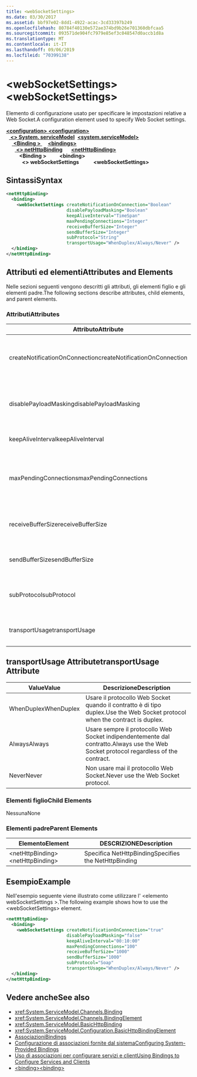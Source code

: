 ```yaml
---
title: <webSocketSettings>
ms.date: 03/30/2017
ms.assetid: bbf97e02-8dd1-4922-acac-3cd33397b249
ms.openlocfilehash: 80784f40130e572ae374bd9b26e701360dbfcaa5
ms.sourcegitcommit: 093571de904fc7979e85ef3c048547d0accb1d8a
ms.translationtype: MT
ms.contentlocale: it-IT
ms.lasthandoff: 09/06/2019
ms.locfileid: "70399138"
---
```

# <a name="websocketsettings"></a><span data-ttu-id="1b9b1-101">\<webSocketSettings></span><span class="sxs-lookup"><span data-stu-id="1b9b1-101">\<webSocketSettings></span></span>
<span data-ttu-id="1b9b1-102">Elemento di configurazione usato per specificare le impostazioni relative a Web Socket.</span><span class="sxs-lookup"><span data-stu-id="1b9b1-102">A configuration element used to specify Web Socket settings.</span></span>  
  
<span data-ttu-id="1b9b1-103">[ **\<configuration>** ](../configuration-element.md)</span><span class="sxs-lookup"><span data-stu-id="1b9b1-103">[**\<configuration>**](../configuration-element.md)</span></span>\
<span data-ttu-id="1b9b1-104">&nbsp;&nbsp;[ **\<> System. serviceModel**](system-servicemodel.md)</span><span class="sxs-lookup"><span data-stu-id="1b9b1-104">&nbsp;&nbsp;[**\<system.serviceModel>**](system-servicemodel.md)</span></span>\
<span data-ttu-id="1b9b1-105">&nbsp;&nbsp;&nbsp;&nbsp;[ **\<Binding >** ](bindings.md)</span><span class="sxs-lookup"><span data-stu-id="1b9b1-105">&nbsp;&nbsp;&nbsp;&nbsp;[**\<bindings>**](bindings.md)</span></span>\
<span data-ttu-id="1b9b1-106">&nbsp;&nbsp;&nbsp;&nbsp;&nbsp;&nbsp;[ **\<> netHttpBinding**](nethttpbinding.md)</span><span class="sxs-lookup"><span data-stu-id="1b9b1-106">&nbsp;&nbsp;&nbsp;&nbsp;&nbsp;&nbsp;[**\<netHttpBinding>**](nethttpbinding.md)</span></span>\
<span data-ttu-id="1b9b1-107">&nbsp;&nbsp;&nbsp;&nbsp;&nbsp;&nbsp;&nbsp;&nbsp; **\<Binding >** </span><span class="sxs-lookup"><span data-stu-id="1b9b1-107">&nbsp;&nbsp;&nbsp;&nbsp;&nbsp;&nbsp;&nbsp;&nbsp;**\<binding>**</span></span>\
<span data-ttu-id="1b9b1-108">&nbsp;&nbsp;&nbsp;&nbsp;&nbsp;&nbsp;&nbsp;&nbsp;&nbsp;&nbsp; **\<> webSocketSettings**</span><span class="sxs-lookup"><span data-stu-id="1b9b1-108">&nbsp;&nbsp;&nbsp;&nbsp;&nbsp;&nbsp;&nbsp;&nbsp;&nbsp;&nbsp;**\<webSocketSettings>**</span></span>  
  
## <a name="syntax"></a><span data-ttu-id="1b9b1-109">Sintassi</span><span class="sxs-lookup"><span data-stu-id="1b9b1-109">Syntax</span></span>  
  
```xml  
<netHttpBinding>
  <binding>
    <webSocketSettings createNotificationOnConnection="Boolean"
                       disablePayloadMasking="Boolean"
                       keepAliveInterval="TimeSpan"
                       maxPendingConnections="Integer"
                       receiveBufferSize="Integer"
                       sendBufferSize="Integer"
                       subProtocol="String"
                       transportUsage="WhenDuplex/Always/Never" />
  </binding>
</netHttpBinding>
```  
  
## <a name="attributes-and-elements"></a><span data-ttu-id="1b9b1-110">Attributi ed elementi</span><span class="sxs-lookup"><span data-stu-id="1b9b1-110">Attributes and Elements</span></span>  
 <span data-ttu-id="1b9b1-111">Nelle sezioni seguenti vengono descritti gli attributi, gli elementi figlio e gli elementi padre.</span><span class="sxs-lookup"><span data-stu-id="1b9b1-111">The following sections describe attributes, child elements, and parent elements.</span></span>  
  
### <a name="attributes"></a><span data-ttu-id="1b9b1-112">Attributi</span><span class="sxs-lookup"><span data-stu-id="1b9b1-112">Attributes</span></span>  
  
|<span data-ttu-id="1b9b1-113">Attributo</span><span class="sxs-lookup"><span data-stu-id="1b9b1-113">Attribute</span></span>|<span data-ttu-id="1b9b1-114">Descrizione</span><span class="sxs-lookup"><span data-stu-id="1b9b1-114">Description</span></span>|  
|---------------|-----------------|  
|<span data-ttu-id="1b9b1-115">createNotificationOnConnection</span><span class="sxs-lookup"><span data-stu-id="1b9b1-115">createNotificationOnConnection</span></span>|<span data-ttu-id="1b9b1-116">Specifica se una notifica viene inviata alla connessione.</span><span class="sxs-lookup"><span data-stu-id="1b9b1-116">Specifies whether a notification is sent upon connection.</span></span>|  
|<span data-ttu-id="1b9b1-117">disablePayloadMasking</span><span class="sxs-lookup"><span data-stu-id="1b9b1-117">disablePayloadMasking</span></span>|<span data-ttu-id="1b9b1-118">Specifica se il mascheramento di Web Socket è disabilitato.</span><span class="sxs-lookup"><span data-stu-id="1b9b1-118">Specifies whether Web Socket masking is disabled.</span></span>|  
|<span data-ttu-id="1b9b1-119">keepAliveInterval</span><span class="sxs-lookup"><span data-stu-id="1b9b1-119">keepAliveInterval</span></span>|<span data-ttu-id="1b9b1-120">Specifica l'intervallo keep-alive.</span><span class="sxs-lookup"><span data-stu-id="1b9b1-120">Specifies the keep alive interval.</span></span>|  
|<span data-ttu-id="1b9b1-121">maxPendingConnections</span><span class="sxs-lookup"><span data-stu-id="1b9b1-121">maxPendingConnections</span></span>|<span data-ttu-id="1b9b1-122">Specifica il numero massimo di connessioni in attesa dell'invio nel servizio.</span><span class="sxs-lookup"><span data-stu-id="1b9b1-122">Specifies the maximum number of connections awaiting dispatch on the service.</span></span>|  
|<span data-ttu-id="1b9b1-123">receiveBufferSize</span><span class="sxs-lookup"><span data-stu-id="1b9b1-123">receiveBufferSize</span></span>|<span data-ttu-id="1b9b1-124">Specifica le dimensioni del buffer di ricezione.</span><span class="sxs-lookup"><span data-stu-id="1b9b1-124">Specifies the size of the receive buffer.</span></span>|  
|<span data-ttu-id="1b9b1-125">sendBufferSize</span><span class="sxs-lookup"><span data-stu-id="1b9b1-125">sendBufferSize</span></span>|<span data-ttu-id="1b9b1-126">Specifica le dimensioni del buffer di invio.</span><span class="sxs-lookup"><span data-stu-id="1b9b1-126">Specifies the size of the send buffer.</span></span>|  
|<span data-ttu-id="1b9b1-127">subProtocol</span><span class="sxs-lookup"><span data-stu-id="1b9b1-127">subProtocol</span></span>|<span data-ttu-id="1b9b1-128">Specifica il sottoprotocollo Web Socket.</span><span class="sxs-lookup"><span data-stu-id="1b9b1-128">Specifies the Web Socket subprotocol.</span></span>|  
|<span data-ttu-id="1b9b1-129">transportUsage</span><span class="sxs-lookup"><span data-stu-id="1b9b1-129">transportUsage</span></span>|<span data-ttu-id="1b9b1-130">Specifica quando usare Web Sockets.</span><span class="sxs-lookup"><span data-stu-id="1b9b1-130">Specifies when to use Web Sockets.</span></span>|  
  
## <a name="transportusage-attribute"></a><span data-ttu-id="1b9b1-131">transportUsage Attribute</span><span class="sxs-lookup"><span data-stu-id="1b9b1-131">transportUsage Attribute</span></span>  
  
|<span data-ttu-id="1b9b1-132">Value</span><span class="sxs-lookup"><span data-stu-id="1b9b1-132">Value</span></span>|<span data-ttu-id="1b9b1-133">Descrizione</span><span class="sxs-lookup"><span data-stu-id="1b9b1-133">Description</span></span>|  
|-----------|-----------------|  
|<span data-ttu-id="1b9b1-134">WhenDuplex</span><span class="sxs-lookup"><span data-stu-id="1b9b1-134">WhenDuplex</span></span>|<span data-ttu-id="1b9b1-135">Usare il protocollo Web Socket quando il contratto è di tipo duplex.</span><span class="sxs-lookup"><span data-stu-id="1b9b1-135">Use the Web Socket protocol when the contract is duplex.</span></span>|  
|<span data-ttu-id="1b9b1-136">Always</span><span class="sxs-lookup"><span data-stu-id="1b9b1-136">Always</span></span>|<span data-ttu-id="1b9b1-137">Usare sempre il protocollo Web Socket indipendentemente dal contratto.</span><span class="sxs-lookup"><span data-stu-id="1b9b1-137">Always use the Web Socket protocol regardless of the contract.</span></span>|  
|<span data-ttu-id="1b9b1-138">Never</span><span class="sxs-lookup"><span data-stu-id="1b9b1-138">Never</span></span>|<span data-ttu-id="1b9b1-139">Non usare mai il protocollo Web Socket.</span><span class="sxs-lookup"><span data-stu-id="1b9b1-139">Never use the Web Socket protocol.</span></span>|  
  
### <a name="child-elements"></a><span data-ttu-id="1b9b1-140">Elementi figlio</span><span class="sxs-lookup"><span data-stu-id="1b9b1-140">Child Elements</span></span>  
 <span data-ttu-id="1b9b1-141">Nessuna</span><span class="sxs-lookup"><span data-stu-id="1b9b1-141">None</span></span>  
  
### <a name="parent-elements"></a><span data-ttu-id="1b9b1-142">Elementi padre</span><span class="sxs-lookup"><span data-stu-id="1b9b1-142">Parent Elements</span></span>  
  
|<span data-ttu-id="1b9b1-143">Elemento</span><span class="sxs-lookup"><span data-stu-id="1b9b1-143">Element</span></span>|<span data-ttu-id="1b9b1-144">DESCRIZIONE</span><span class="sxs-lookup"><span data-stu-id="1b9b1-144">Description</span></span>|  
|-------------|-----------------|  
|<span data-ttu-id="1b9b1-145">\<netHttpBinding></span><span class="sxs-lookup"><span data-stu-id="1b9b1-145">\<netHttpBinding></span></span>|<span data-ttu-id="1b9b1-146">Specifica NetHttpBinding</span><span class="sxs-lookup"><span data-stu-id="1b9b1-146">Specifies the NetHttpBinding</span></span>|  
  
## <a name="example"></a><span data-ttu-id="1b9b1-147">Esempio</span><span class="sxs-lookup"><span data-stu-id="1b9b1-147">Example</span></span>  
 <span data-ttu-id="1b9b1-148">Nell'esempio seguente viene illustrato come utilizzare l' \<elemento webSocketSettings >.</span><span class="sxs-lookup"><span data-stu-id="1b9b1-148">The following example shows how to use the \<webSocketSettings> element.</span></span>  
  
```xml  
<netHttpBinding>
  <binding>
    <webSocketSettings createNotificationOnConnection="true"
                       disablePayloadMasking="false"
                       keepAliveInterval="00:10:00"
                       maxPendingConnections="100"
                       receiveBufferSize="1000"
                       sendBufferSize="1000"
                       subProtocol="Soap"
                       transportUsage="WhenDuplex/Always/Never" />
  </binding>
</netHttpBinding>
```  
  
## <a name="see-also"></a><span data-ttu-id="1b9b1-149">Vedere anche</span><span class="sxs-lookup"><span data-stu-id="1b9b1-149">See also</span></span>

- <xref:System.ServiceModel.Channels.Binding>
- <xref:System.ServiceModel.Channels.BindingElement>
- <xref:System.ServiceModel.BasicHttpBinding>
- <xref:System.ServiceModel.Configuration.BasicHttpBindingElement>
- [<span data-ttu-id="1b9b1-150">Associazioni</span><span class="sxs-lookup"><span data-stu-id="1b9b1-150">Bindings</span></span>](../../../wcf/bindings.md)
- [<span data-ttu-id="1b9b1-151">Configurazione di associazioni fornite dal sistema</span><span class="sxs-lookup"><span data-stu-id="1b9b1-151">Configuring System-Provided Bindings</span></span>](../../../wcf/feature-details/configuring-system-provided-bindings.md)
- [<span data-ttu-id="1b9b1-152">Uso di associazioni per configurare servizi e client</span><span class="sxs-lookup"><span data-stu-id="1b9b1-152">Using Bindings to Configure Services and Clients</span></span>](../../../wcf/using-bindings-to-configure-services-and-clients.md)
- [<span data-ttu-id="1b9b1-153">\<binding></span><span class="sxs-lookup"><span data-stu-id="1b9b1-153">\<binding></span></span>](../../../misc/binding.md)
